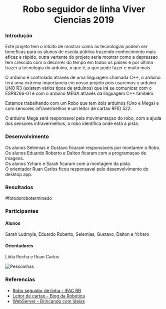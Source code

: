 <div align="center">
  <h1>Robo seguidor de linha Viver Ciencias 2019</h1>
</div>

### Introdução
Este projeto tem o intuito de mostrar como as tecnologias podem ser beneficas para os alunos de escola pública trazendo conhecimento mais eficaz e rápido, outra vertente do projeto seria mostrar como a depressao tem crescido com o decorrer do tempo em todos os países e por último trazer a tecnologia do arduíno, o que é, o que pode fazer e muito mais.

O arduíno é controlado através de uma linguagem chamada C++, o arduíno terá uma extrema importancia em nosso projeto pois usaremos o arduíno UNO R3 (existem vários tipos de arduínos) que irá se comunicar com o ESP8266-01 e com o arduíno MEGA através da linguagem C++ também.

Estamos trabalhando com um Robo que tem dois arduínos (Uno e Mega) e com sensores infravermelhos e um leitor de cartao RFID 522.

O arduino Mega será responsavel pela movimentaçao do robo, com a ajuda dos sensores infravermelhos, o robo identifica onde está a pista.

### Desenvolvimento

Os alunos Selemias e Gustavo ficaram responsáveis por montarem o Robo.<br>
Os alunos Eduardo Roberto e Dalton ficaram com a programaçao de imagens.<br>
Os alunos Ycharo e Sarah ficaram com a montagem da pista.<br>
O orientador Ruan Carlos ficou responsavel pelo desenvolvimento do desktop app.

### Resultados

#fotodoroboterminado

### Participantes

#### Alunos
Sarah Ludmyla, Eduardo Roberto, Selemias, Gustavo, Dalton e Ycharo

#### Orientadores
Lídia Rocha e Ruan Carlos

![Pessoinhas](https://user-images.githubusercontent.com/37851168/71382213-e9775e80-25a4-11ea-8ca1-f0631733eda8.jpg)


### Referencias
- [Robo seguidor de linha - IFAC RB](https://github.com/Logikoz/RoboSeguidorLinha-ViverCiencia2019/tree/master/Arduino/PDF)
- [Leitor de cartao - Blog da Robotica](http://blogdarobotica.com/tutorial-controle-de-acesso-via-rfid-e-arduino/)
- [WebServer - Brincando com Ideias](https://www.youtube.com/watch?v=8xfQ45XCU80)


